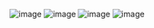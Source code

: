 ![image](https://github.com/Zanvis/Youtube-like-website/assets/161169953/a600bda6-7c72-4ae5-898b-9cb21b369331)
![image](https://github.com/Zanvis/Youtube-like-website/assets/161169953/7509c3a1-0f76-46b4-be75-966ca15c6b15)
![image](https://github.com/Zanvis/Youtube-like-website/assets/161169953/f2b3e717-04f5-439f-ab31-c520b5887506)
![image](https://github.com/Zanvis/Youtube-like-website/assets/161169953/091f52fb-3e2b-47f8-93ff-80a972f9d199)
